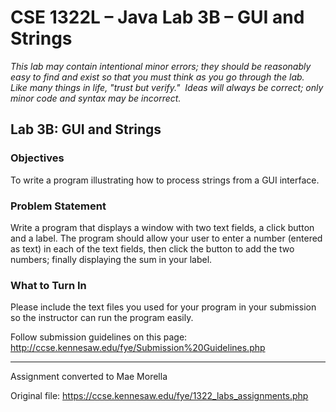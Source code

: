 # CSE 1322L – Java Lab 3B – GUI and Strings

_This lab may contain intentional minor errors; they should be reasonably easy to find and exist so that you must think as you go through the lab.  Like many things in life, "trust but verify."  Ideas will always be correct; only minor code and syntax may be incorrect._

## Lab 3B: GUI and Strings

### Objectives

To write a program illustrating how to process strings from a GUI interface.

### Problem Statement

Write a program that displays a window with two text fields, a click button and a label. The program should allow your user to enter a number (entered as text) in each of the text fields, then click the button to add the two numbers; finally displaying the sum in your label. 

### What to Turn In

Please include the text files you used for your program in your submission so the instructor can run the program easily. 

Follow submission guidelines on this page: http://ccse.kennesaw.edu/fye/Submission%20Guidelines.php

---
Assignment converted to Mae Morella

Original file: https://ccse.kennesaw.edu/fye/1322_labs_assignments.php
